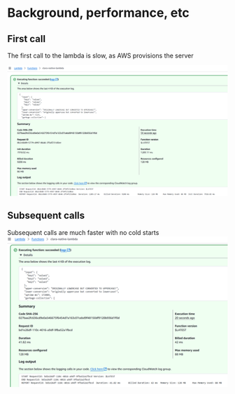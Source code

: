 # Background, performance, etc

## First call
The first call to the lambda is slow, as AWS provisions the server

![Provisioning Call](./FirstCall.png "Provisioning Call")

## Subsequent calls
Subsequent calls are much faster with no cold starts
![Subsequent Calls](./SecondCall.png "Subsequent Calls")